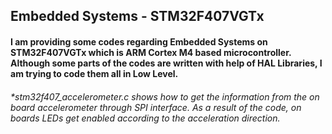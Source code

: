 ## Embedded Systems - STM32F407VGTx
#### I am providing some  codes regarding Embedded Systems on STM32F407VGTx which is ARM Cortex M4 based microcontroller. Although some parts of the codes are written with help of HAL Libraries, I am trying to code them all in Low Level.

###### *stm32f407_accelerometer.c shows how to get the information from the on board accelerometer through SPI interface. As a result of the code, on boards LEDs get enabled according to the acceleration direction.
